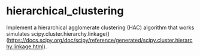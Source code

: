 # hierarchical_clustering
Implement a hierarchical agglomerate clustering (HAC) algorithm that works simulates scipy.cluster.hierarchy.linkage() (https://docs.scipy.org/doc/scipy/reference/generated/scipy.cluster.hierarchy.linkage.html).
